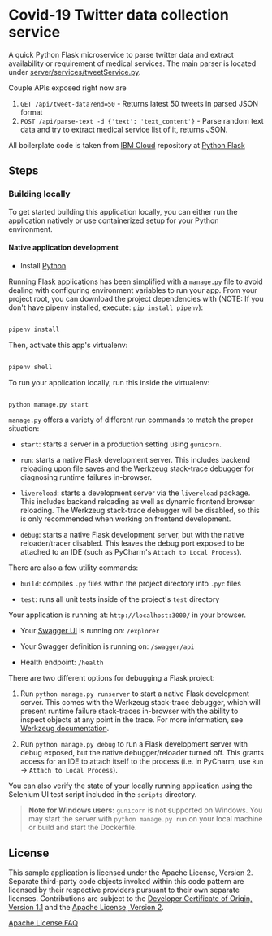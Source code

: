 # Covid-19 Twitter data collection service    
A quick Python Flask microservice to parse twitter data and extract availability or requirement of medical services. The main parser is located under [server/services/tweetService.py](https://github.com/sawantuday/covid-data-provider/blob/main/server/services/tweetService.py "tweetService.py"). 

Couple APIs exposed right now are 
1. `GET /api/tweet-data?end=50` - Returns latest 50 tweets in parsed JSON format 
2. `POST /api/parse-text -d {'text': 'text_content'}` - Parse random text data and try to extract medical service list of it, returns JSON. 

All boilerplate code is taken from [IBM Cloud](https://cloud.ibm.com) repository at  [Python Flask](https://github.com/IBM/python-flask-app)   
    
## Steps

### Building locally

To get started building this application locally, you can either run the application natively or use containerized setup for your Python environment.

#### Native application development

* Install [Python](https://www.python.org/downloads/)

Running Flask applications has been simplified with a `manage.py` file to avoid dealing with configuring environment variables to run your app. From your project root, you can download the project dependencies with (NOTE: If you don't have pipenv installed, execute: `pip install pipenv`):


```bash

pipenv install

```

Then, activate this app's virtualenv:

```bash

pipenv shell

```


To run your application locally, run this inside the virtualenv:

```bash

python manage.py start

```

  

`manage.py` offers a variety of different run commands to match the proper situation:

*  `start`: starts a server in a production setting using `gunicorn`.

*  `run`: starts a native Flask development server. This includes backend reloading upon file saves and the Werkzeug stack-trace debugger for diagnosing runtime failures in-browser.

*  `livereload`: starts a development server via the `livereload` package. This includes backend reloading as well as dynamic frontend browser reloading. The Werkzeug stack-trace debugger will be disabled, so this is only recommended when working on frontend development.

*  `debug`: starts a native Flask development server, but with the native reloader/tracer disabled. This leaves the debug port exposed to be attached to an IDE (such as PyCharm's `Attach to Local Process`).

  

There are also a few utility commands:

*  `build`: compiles `.py` files within the project directory into `.pyc` files

*  `test`: runs all unit tests inside of the project's `test` directory

  

Your application is running at: `http://localhost:3000/` in your browser.

- Your [Swagger UI](http://swagger.io/swagger-ui/) is running on: `/explorer`

- Your Swagger definition is running on: `/swagger/api`

- Health endpoint: `/health`

  

There are two different options for debugging a Flask project:

1. Run `python manage.py runserver` to start a native Flask development server. This comes with the Werkzeug stack-trace debugger, which will present runtime failure stack-traces in-browser with the ability to inspect objects at any point in the trace. For more information, see [Werkzeug documentation](http://werkzeug.pocoo.org/).

2. Run `python manage.py debug` to run a Flask development server with debug exposed, but the native debugger/reloader turned off. This grants access for an IDE to attach itself to the process (i.e. in PyCharm, use `Run` -> `Attach to Local Process`).

  

You can also verify the state of your locally running application using the Selenium UI test script included in the `scripts` directory.

  

>  **Note for Windows users:**  `gunicorn` is not supported on Windows. You may start the server with `python manage.py run` on your local machine or build and start the Dockerfile.

  

## License

  

This sample application is licensed under the Apache License, Version 2. Separate third-party code objects invoked within this code pattern are licensed by their respective providers pursuant to their own separate licenses. Contributions are subject to the [Developer Certificate of Origin, Version 1.1](https://developercertificate.org/) and the [Apache License, Version 2](https://www.apache.org/licenses/LICENSE-2.0.txt).

  

[Apache License FAQ](https://www.apache.org/foundation/license-faq.html#WhatDoesItMEAN)